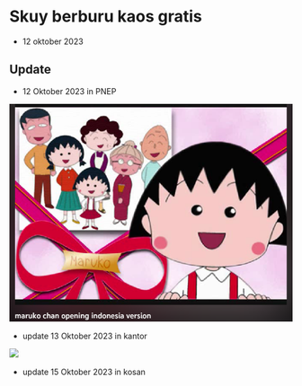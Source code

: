 # Skuy berburu kaos gratis

- 12 oktober 2023

## Update

- 12 Oktober 2023 in PNEP

<img src="ss.png">

- update 13 Oktober 2023 in kantor

<img src="https://avatars.githubusercontent.com/u/37255156?v=4">

- update 15 Oktober 2023 in kosan 
